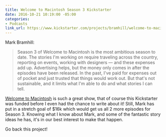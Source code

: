 ```yaml
---
title: Welcome to Macintosh Season 3 Kickstarter
date: 2016-10-21 10:19:00 -05:00
categories:
- Podcasts
link_url: https://www.kickstarter.com/projects/bramhill/welcome-to-macintosh-season-3
---
```


Mark Bramhill:

> Season 3 of Welcome to Macintosh is the most ambitious season to date. The stories I'm working on require traveling across the country, reporting on events, working with designers — and these expenses add up. Advertising helps, but the money only comes in after the episodes have been released. In the past, I've paid for expenses out of pocket and just trusted that things would work out. But that's not sustainable, and it limits what I'm able to do and what stories I can tell.

[Welcome to Macintosh](http://www.macintosh.fm/) is such a great show, that of course this Kickstarter was funded before I even had the chance to write about it! Still, Mark has put in a stretch goal of $16k which would get us all 2 more episodes for Season 3. Knowing what I know about Mark, and some of the fantastic story ideas he has, it's in our best interest to make that happen.

Go back this project!
